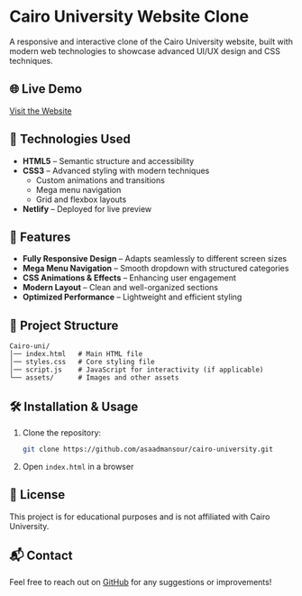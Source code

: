 # Cairo University Website Clone

A responsive and interactive clone of the Cairo University website, built with modern web technologies to showcase advanced UI/UX design and CSS techniques.

## 🌐 Live Demo
[Visit the Website](https://cairouni-asaad.netlify.app/)

## 🚀 Technologies Used
- **HTML5** – Semantic structure and accessibility
- **CSS3** – Advanced styling with modern techniques
  - Custom animations and transitions
  - Mega menu navigation
  - Grid and flexbox layouts
- **Netlify** – Deployed for live preview

## 🎨 Features
- **Fully Responsive Design** – Adapts seamlessly to different screen sizes
- **Mega Menu Navigation** – Smooth dropdown with structured categories
- **CSS Animations & Effects** – Enhancing user engagement
- **Modern Layout** – Clean and well-organized sections
- **Optimized Performance** – Lightweight and efficient styling

## 📂 Project Structure
```
Cairo-uni/
│── index.html   # Main HTML file
│── styles.css   # Core styling file
│── script.js    # JavaScript for interactivity (if applicable)
└── assets/      # Images and other assets
```

## 🛠 Installation & Usage
1. Clone the repository:
   ```bash
   git clone https://github.com/asaadmansour/cairo-university.git
   ```
2. Open `index.html` in a browser

## 📜 License
This project is for educational purposes and is not affiliated with Cairo University.

## 📬 Contact
Feel free to reach out on [GitHub](https://github.com/asaadmansour) for any suggestions or improvements!
